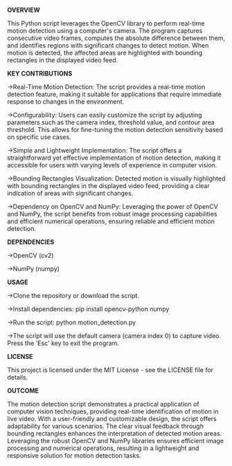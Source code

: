 **OVERVIEW**

This Python script leverages the OpenCV library to perform real-time motion detection using a computer's camera. The program captures consecutive video frames, computes the absolute difference between them, and identifies regions with significant changes to detect motion. When motion is detected, the affected areas are highlighted with bounding rectangles in the displayed video feed.

**KEY CONTRIBUTIONS**

->Real-Time Motion Detection: The script provides a real-time motion detection feature, making it suitable for applications that require immediate response to changes in the environment.

->Configurability: Users can easily customize the script by adjusting parameters such as the camera index, threshold value, and contour area threshold. This allows for fine-tuning the motion detection sensitivity based on specific use cases.


->Simple and Lightweight Implementation: The script offers a straightforward yet effective implementation of motion detection, making it accessible for users with varying levels of experience in computer vision.


->Bounding Rectangles Visualization: Detected motion is visually highlighted with bounding rectangles in the displayed video feed, providing a clear indication of areas with significant changes.


->Dependency on OpenCV and NumPy: Leveraging the power of OpenCV and NumPy, the script benefits from robust image processing capabilities and efficient numerical operations, ensuring reliable and efficient motion detection.

**DEPENDENCIES**

->OpenCV (cv2)

->NumPy (numpy)

**USAGE**

->Clone the repository or download the script.

->Install dependencies: pip install opencv-python numpy

->Run the script: python motion_detection.py

->The script will use the default camera (camera index 0) to capture video. Press the 'Esc' key to exit the program.

**LICENSE**

This project is licensed under the MIT License - see the LICENSE file for details.

**OUTCOME**

The motion detection script demonstrates a practical application of computer vision techniques, providing real-time identification of motion in live video. With a user-friendly and customizable design, the script offers adaptability for various scenarios. The clear visual feedback through bounding rectangles enhances the interpretation of detected motion areas. Leveraging the robust OpenCV and NumPy libraries ensures efficient image processing and numerical operations, resulting in a lightweight and responsive solution for motion detection tasks.
